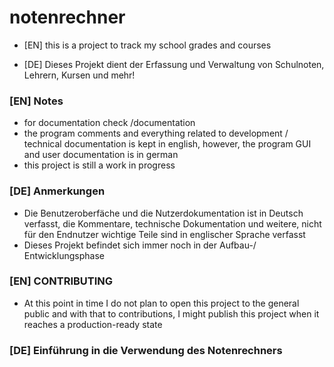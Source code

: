# notenrechner
- [EN] this is a  project to track my school grades and courses

- [DE] Dieses Projekt dient der Erfassung und Verwaltung von Schulnoten, Lehrern, Kursen und mehr!


### [EN] Notes
- for documentation check /documentation
- the program comments and everything related to development / technical documentation is kept in english, however, the program GUI and user documentation is in german
- this project is still a work in progress

### [DE] Anmerkungen
- Die Benutzeroberfäche und die Nutzerdokumentation ist in Deutsch verfasst, die Kommentare, technische Dokumentation und weitere, nicht für den Endnutzer wichtige Teile sind in englischer Sprache verfasst
- Dieses Projekt befindet sich immer noch in der Aufbau-/ Entwicklungsphase

### [EN] CONTRIBUTING
- At this point in time I do not plan to open this project to the general public and with that to contributions, I might publish this project when it reaches a production-ready state

### [DE] Einführung in die Verwendung des Notenrechners